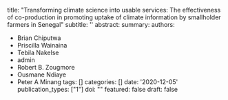 title: "Transforming climate science into usable services: The effectiveness of co-production in promoting uptake of climate information by smallholder farmers in Senegal"
subtitle: ''
abstract: 
summary: 
authors:
- Brian Chiputwa
- Priscilla Wainaina
- Tebila Nakelse
- admin
- Robert B. Zougmore
- Ousmane Ndiaye
- Peter A Minang
tags: []
categories: []
date: '2020-12-05'
publication_types: ["1"]
doi: ""
featured: false
draft: false


